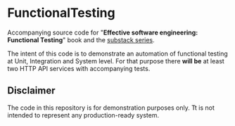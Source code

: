 # FunctionalTesting
Accompanying source code for "**Effective software engineering: Functional Testing**" book and the [substack series](https://effectiveengineer.substack.com/p/coming-soon).

The intent of this code is to demonstrate an automation of functional testing at Unit, Integration and System level.
For that purpose there **will be** at least two HTTP API services with accompanying tests.

## Disclaimer
The code in this repository is for demonstration purposes only. Tt is not intended to represent any production-ready system. 
